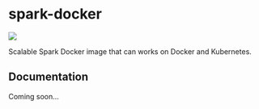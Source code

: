 # spark-docker

![](https://github.com/mpolatcan/spark-docker/workflows/Spark%20Docker%20Image%20Publish/badge.svg)

Scalable Spark Docker image that can works on Docker and Kubernetes.

## Documentation

Coming soon...